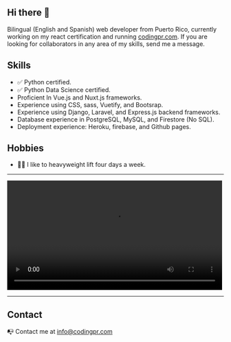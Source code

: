 ## Hi there 👋

Bilingual (English and Spanish) web developer from Puerto Rico, currently working on my react certification and running [codingpr.com](https://codingpr.com). If you are looking for collaborators in any area of my skills, send me a message.

## Skills
- :white_check_mark: Python certified.
- :white_check_mark: Python Data Science certified.
- Proficient In Vue.js and Nuxt.js frameworks.
- Experience using CSS, sass, Vuetify, and Bootsrap.
- Experience using Django, Laravel, and Express.js backend frameworks.
- Database experience in PostgreSQL, MySQL, and Firestore (No SQL).
- Deployment experience: Heroku, firebase, and Github pages.

## Hobbies
- :weight_lifting_woman: I like to heavyweight lift four days a week.
---
<video width="500" height="255">
  <source src="https://skyline.github.com/denisse-ab/2021" type="video" alt="Gighub Contributions Video">
</video>

---
## Contact
:mailbox_with_no_mail: Contact me at info@codingpr.com
